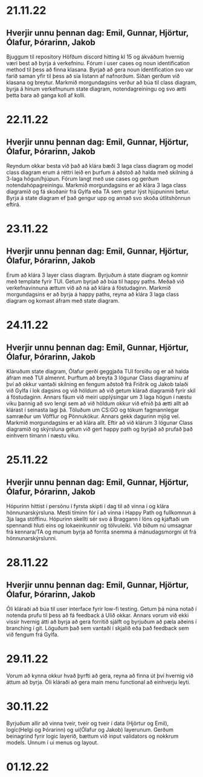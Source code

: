 # 21.11.22

## Hverjir unnu þennan dag: Emil, Gunnar, Hjörtur, Ólafur, Þórarinn, Jakob

Bjuggum til repository
Höfðum discord hitting kl 15 og ákváðum hvernig væri best að byrja á verkefninu.
Fórum í user cases og noun identification method til þess að finna klasana.
Byrjað að gera noun identification svo var farið saman yfir til þess að sía listann 
af nafnorðum. Síðan gerðum við klasana og breytur. Markmið morgundagsins verður að 
búa til class diagram, byrja á hinum verkefnunum state diagram, notendagreiningu og
svo ætti þetta bara að ganga koll af kolli.

# 22.11.22

## Hverjir unnu þennan dag: Emil, Gunnar, Hjörtur, Ólafur, Þórarinn, Jakob

Reyndum okkar besta við það að klára bæði 3 laga class diagram og model class diagram
erum á réttri leið en þurfum á aðstoð að halda með skilning á 3-laga högun/hjúpun.
Fórum langt með use cases og gerðum notendahópagreiningu.
Markmið morgundagsins er að klára 3 laga class diagramið og fá skoðanir frá
Gylfa eða TA sem getur lýst hjúpuninni betur. Byrja á state diagram ef það gengur upp
og annað svo skoða útlitshönnun eftirá.

# 23.11.22

## Hverjir unnu þennan dag: Emil, Gunnar, Hjörtur, Ólafur, Þórarinn, Jakob

Erum að klára 3 layer class diagram. Byrjuðum á state diagram og komnir með template fyrir TUI. Getum byrjað að búa til happy paths.
Meðað við verkefnavinnuna ættum við að ná að klára á föstudaginn. Markmið morgundagsins er að byrja á happy paths, reyna að klára 
3 laga class diagram og komast áfram með state diagram.

# 24.11.22

## Hverjir unnu þennan dag: Emil, Gunnar, Hjörtur, Ólafur, Þórarinn, Jakob

Kláruðum state diagram, Ólafur gerði geggjaða TUI forsíðu og er að halda áfram með TUI almennt. Þurftum að breyta 3 lögunar Class diagraminu
af því að okkur vantaði skilning en fengum aðstoð frá Friðrik og Jakob talaði við Gylfa í lok dagsins og við höldum að við getum klárað
diagramið fyrir skil á föstudaginn. Annars fáum við meiri upplýsingar um 3 laga högun í næstu viku þannig að svo lengi sem að við höldum okkur
við efnið þá ætti allt að klárast í seinasta lagi þá. Töluðum um CS:GO og tókum fagmannlegar samræður um Vöfflur og Pönnukökur. Annars gekk
dagurinn mjög vel. Markmið morgundagsins er að klára allt. Eftir að við klárum 3 lögunar Class diagramið og skýrsluna getum við gert happy 
path og byrjað að prufað það einhvern tímann í næstu viku.


# 25.11.22

## Hverjir unnu þennan dag: Emil, Gunnar, Hjörtur, Ólafur, Þórarinn, Jakob

Hópurinn hittist í persónu í fyrsta skipti í dag til að vinna í og klára 
hönnunarskýrsluna. Mesti tíminn fór í að vinna í Happy Path og fullkomnun 
á 3ja laga stöffinu. Hópurinn skellti sér svo á Braggann í löns og 
kjaftaði um spennandi hluti eins og lokaeinkunnir og tölvuleiki. Við bíðum 
nú umsagnar frá kennara/TA og munum byrja að forrita snemma á 
mánudagsmorgni út frá hönnunarskýrslunni.

# 28.11.22
## Hverjir unnu þennan dag: Emil, Gunnar, Hjörtur, Ólafur, Þórarinn, Jakob

Óli kláraði að búa til user interface fyrir low-fi testing. Getum þá núna notað í notenda prufu til þess að fá feedback á UIið okkar.
Annars vorum við ekki vissir hvernig átti að byrja að gera forritið sjálft og byrjuðum að pæla aðeins í branching í git. Löguðum það sem vantaði í skjalið eða það feedback sem við fengum frá Gylfa.

# 29.11.22

Vorum að kynna okkur hvað þyrfti að gera, reyna að finna út því hvernig við áttum að byrja. Óli kláraði að gera main menu functional að einhverju leyti. 

# 30.11.22

Byrjuðum allir að vinna tveir, tveir og tveir í data (Hjörtur og Emil), logic(Helgi og Þórarinn) og ui(Ólafur og Jakob) layerunum. Gerðum beinagrind fyrir logic layerið, bættum við input validators og nokkrum models. Unnum í ui menus og layout.

# 01.12.22